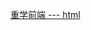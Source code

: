 [重学前端 --- html](https://blog.junfeng530.xyz/docs/%E8%BF%9B%E9%98%B6%E5%AD%A6%E4%B9%A0/%E9%87%8D%E5%AD%A6%E5%89%8D%E7%AB%AF/html_tag.html)